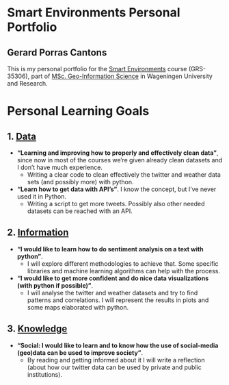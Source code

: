 # Smart Environments Personal Portfolio 
## Gerard Porras Cantons
This is my personal portfolio for the [Smart Environments](https://ssc.wur.nl/Handbook/Course/GRS-35306) course (GRS-35306), part of [MSc. Geo-Information Science](https://www.wur.nl/en/Education-Programmes/master/MSc-programmes/MSc-Geo-Information-Science.htm) in Wageningen University and Research.
# Personal Learning Goals
## 1. [Data](https://github.com/gerardathletics/SmartEnvironments-PersonalPortfolio/tree/master/Data)
* **“Learning and improving how to properly and effectively clean data”**, since now
in most of the courses we’re given already clean datasets and I don’t have much
experience.
  * Writing a clear code to clean effectively the twitter and weather data sets
(and possibly more) with python.
* **“Learn how to get data with API’s”**. I know the concept, but I’ve never used it in
Python.
  * Writing a script to get more tweets. Possibly also other needed datasets
can be reached with an API.

## 2. [Information](https://github.com/gerardathletics/SmartEnvironments-PersonalPortfolio/tree/master/Information)
* **“I would like to learn how to do sentiment analysis on a text with python”**.
  * I will explore different methodologies to achieve that. Some specific libraries and machine learning algorithms can help with the process.
* **“I would like to get more confident and do nice data visualizations (with python if possible)”**.
  * I will analyse the twitter and weather datasets and try to find patterns
and correlations. I will represent the results in plots and some maps elaborated with python.
## 3. [Knowledge](https://github.com/gerardathletics/SmartEnvironments-PersonalPortfolio/tree/master/Knowledge)
* **“Social: I would like to learn and to know how the use of social-media (geo)data can be used to improve society”**.
  * By reading and getting informed about it I will write a reflection (about how our twitter data can be used by private and public institutions).
